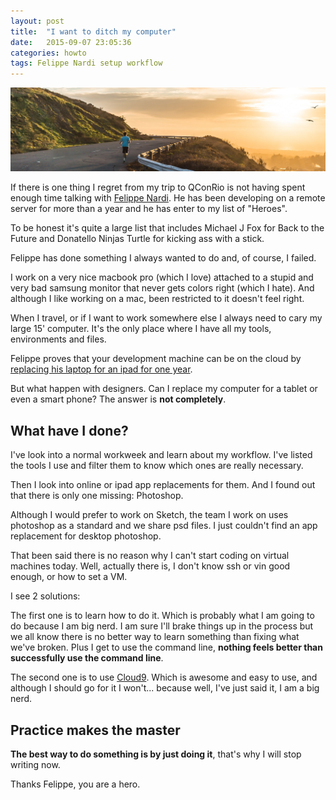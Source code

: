 ```yaml
---
layout: post
title:  "I want to ditch my computer"
date:   2015-09-07 23:05:36
categories: howto
tags: Felippe Nardi setup workflow
---
```


![Run to your goals: Sunset](/img/ditch/ditch.jpg)

If there is one thing I regret from my trip to QConRio is not having spent enough time talking with [Felippe Nardi](https://twitter.com/FelippeNardi). He has been developing on a remote server for more than a year and he has enter to my list of "Heroes". 

To be honest it's quite a large list that includes Michael J Fox for Back to the Future and Donatello Ninjas Turtle for kicking ass with a stick.

Felippe has done something I always wanted to do and, of course, I failed. 

I work on a very nice macbook pro (which I love) attached to a stupid and very bad samsung monitor that never gets colors right (which I hate). And although I like working on a mac, been restricted to it doesn't feel right. 

When I travel, or if I want to work somewhere else I always need to cary my large 15' computer. It's the only place where I have all my tools, environments and files.

Felippe proves that your development machine can be on the cloud by [replacing his laptop for an ipad for one year](https://medium.com/@felippenardi/start-coding-from-an-ipad-d942ebe44c63). 

But what happen with designers. Can I replace my computer for a tablet or even a smart phone? The answer is **not completely**.

## What have I done?

I've look into a normal workweek and learn about my workflow. I've listed the tools I use and filter them to know which ones are really necessary.

Then I look into online or ipad app replacements for them. And I found out that there is only one missing: Photoshop.

Although I would prefer to work on Sketch, the team I work on uses photoshop as a standard and we share psd files. I just couldn't find an app replacement for desktop photoshop.

That been said there is no reason why I can't start coding on virtual machines today. Well, actually there is, I don't know ssh or vin good enough, or how to set a VM.

I see 2 solutions:

The first one is to learn how to do it. Which is probably what I am going to do because I am big nerd. I am sure I'll brake things up in the process but we all know there is no better way to learn something than fixing what we've broken. Plus I get to use the command line, **nothing feels better than successfully use the command line**.

The second one is to use [Cloud9](https://c9.io/). Which is awesome and easy to use, and although I should go for it I won't... because well, I've just said it, I am a big nerd.

## Practice makes the master

**The best way to do something is by just doing it**, that's why I will stop writing now.

Thanks Felippe, you are a hero.